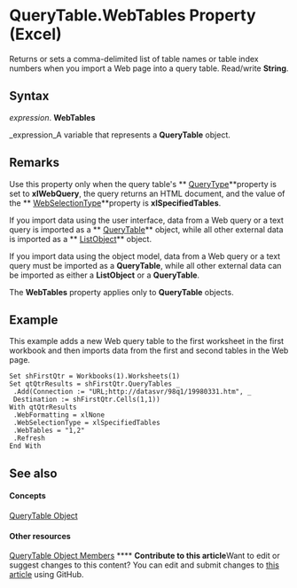
# QueryTable.WebTables Property (Excel)

Returns or sets a comma-delimited list of table names or table index numbers when you import a Web page into a query table. Read/write  **String**.


## Syntax

 _expression_. **WebTables**

 _expression_A variable that represents a  **QueryTable** object.


## Remarks

Use this property only when the query table's  ** [QueryType](7cf9ea40-62ea-7211-7832-31eceb44ed15.md)**property is set to  **xlWebQuery**, the query returns an HTML document, and the value of the  ** [WebSelectionType](f0068811-96f8-55c6-a18d-29af4ae3a0e2.md)**property is  **xlSpecifiedTables**.

If you import data using the user interface, data from a Web query or a text query is imported as a  ** [QueryTable](505b84ea-64b3-b4fe-741a-de6884eb69eb.md)** object, while all other external data is imported as a ** [ListObject](46de6c4f-8ce0-0c7d-da59-6e52f5eab612.md)** object.

If you import data using the object model, data from a Web query or a text query must be imported as a  **QueryTable**, while all other external data can be imported as either a  **ListObject** or a **QueryTable**.

The  **WebTables** property applies only to **QueryTable** objects.


## Example

This example adds a new Web query table to the first worksheet in the first workbook and then imports data from the first and second tables in the Web page.


```
Set shFirstQtr = Workbooks(1).Worksheets(1) 
Set qtQtrResults = shFirstQtr.QueryTables _ 
 .Add(Connection := "URL;http://datasvr/98q1/19980331.htm", _ 
 Destination := shFirstQtr.Cells(1,1)) 
With qtQtrResults 
 .WebFormatting = xlNone 
 .WebSelectionType = xlSpecifiedTables 
 .WebTables = "1,2" 
 .Refresh 
End With 

```


## See also


#### Concepts


 [QueryTable Object](505b84ea-64b3-b4fe-741a-de6884eb69eb.md)
#### Other resources


 [QueryTable Object Members](9a61f024-c1dc-c11b-942f-ff2a6617bdc4.md)
****   **Contribute to this article**Want to edit or suggest changes to this content? You can edit and submit changes to  [this article](https://github.com/jhershey00/VBA_Excel_Test/OpenXMLCon/articles/d60eb457-6276-2d86-bbd8-c2050b0695c9.md) using GitHub.

